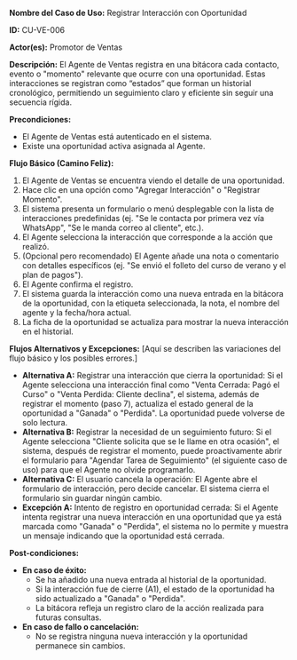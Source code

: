 **Nombre del Caso de Uso:** Registrar Interacción con Oportunidad

**ID:** CU-VE-006

**Actor(es):** Promotor de Ventas

**Descripción:** El Agente de Ventas registra en una bitácora cada contacto, evento o "momento" relevante que ocurre con una oportunidad. Estas interacciones se registran como “estados” que forman un historial cronológico, permitiendo un seguimiento claro y eficiente sin seguir una secuencia rígida.

**Precondiciones:**

* El Agente de Ventas está autenticado en el sistema.
* Existe una oportunidad activa asignada al Agente.

**Flujo Básico (Camino Feliz):**

1. El Agente de Ventas se encuentra viendo el detalle de una oportunidad.
2. Hace clic en una opción como "Agregar Interacción" o "Registrar Momento".
3. El sistema presenta un formulario o menú desplegable con la lista de interacciones predefinidas (ej. "Se le contacta por primera vez vía WhatsApp", "Se le manda correo al cliente", etc.).
4. El Agente selecciona la interacción que corresponde a la acción que realizó.
5. (Opcional pero recomendado) El Agente añade una nota o comentario con detalles específicos (ej. "Se envió el folleto del curso de verano y el plan de pagos").
6. El Agente confirma el registro.
7. El sistema guarda la interacción como una nueva entrada en la bitácora de la oportunidad, con la etiqueta seleccionada, la nota, el nombre del agente y la fecha/hora actual.
8. La ficha de la oportunidad se actualiza para mostrar la nueva interacción en el historial.

**Flujos Alternativos y Excepciones:** [Aquí se describen las variaciones del flujo básico y los posibles errores.]

* **Alternativa A:** Registrar una interacción que cierra la oportunidad: Si el Agente selecciona una interacción final como "Venta Cerrada: Pagó el Curso" o "Venta Perdida: Cliente declina", el sistema, además de registrar el momento (paso 7), actualiza el estado general de la oportunidad a "Ganada" o "Perdida". La oportunidad puede volverse de solo lectura.
* **Alternativa B:** Registrar la necesidad de un seguimiento futuro: Si el Agente selecciona "Cliente solicita que se le llame en otra ocasión", el sistema, después de registrar el momento, puede proactivamente abrir el formulario para "Agendar Tarea de Seguimiento" (el siguiente caso de uso) para que el Agente no olvide programarlo.
* **Alternativa C:** El usuario cancela la operación: El Agente abre el formulario de interacción, pero decide cancelar. El sistema cierra el formulario sin guardar ningún cambio.
* **Excepción A:** Intento de registro en oportunidad cerrada: Si el Agente intenta registrar una nueva interacción en una oportunidad que ya está marcada como "Ganada" o "Perdida", el sistema no lo permite y muestra un mensaje indicando que la oportunidad está cerrada.

**Post-condiciones:**

* **En caso de éxito:**
  + Se ha añadido una nueva entrada al historial de la oportunidad.
  + Si la interacción fue de cierre (A1), el estado de la oportunidad ha sido actualizado a "Ganada" o "Perdida".
  + La bitácora refleja un registro claro de la acción realizada para futuras consultas.
* **En caso de fallo o cancelación:**
  + No se registra ninguna nueva interacción y la oportunidad permanece sin cambios.